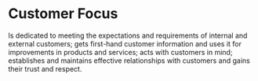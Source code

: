 # Customer Focus 

Is dedicated to meeting the expectations and requirements of internal and external customers; gets first-hand customer information and uses it for improvements in products and services; acts with customers in mind; establishes and maintains effective relationships with customers and gains their trust and respect.